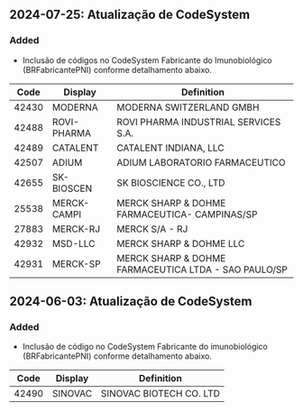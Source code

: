 ## 2024-07-25: Atualização de CodeSystem

### Added

- Inclusão de códigos no CodeSystem Fabricante do Imunobiológico (BRFabricantePNI) conforme detalhamento abaixo.

| Code  | Display     | Definition                                           |
| ----- | ----------- | ---------------------------------------------------- |
| 42430 | MODERNA     | MODERNA SWITZERLAND GMBH                             |
| 42488 | ROVI-PHARMA | ROVI PHARMA INDUSTRIAL SERVICES S.A.                 |
| 42489 | CATALENT    | CATALENT INDIANA, LLC                                |
| 42507 | ADIUM       | ADIUM LABORATORIO FARMACEUTICO                       |
| 42655 | SK-BIOSCEN  | SK BIOSCIENCE CO., LTD                               |
| 25538 | MERCK-CAMPI | MERCK SHARP & DOHME FARMACEUTICA- CAMPINAS/SP        |
| 27883 | MERCK-RJ    | MERCK S/A - RJ                                       |
| 42932 | MSD-LLC     | MERCK SHARP & DOHME LLC                              |
| 42931 | MERCK-SP    | MERCK SHARP & DOHME FARMACEUTICA LTDA - SAO PAULO/SP |

## 2024-06-03: Atualização de CodeSystem

### Added

- Inclusão de código no CodeSystem Fabricante do imunobiológico (BRFabricantePNI) conforme detalhamento abaixo.

| Code  | Display | Definition              |
| ----- | ------- | ----------------------- |
| 42490 | SINOVAC | SINOVAC BIOTECH CO. LTD |